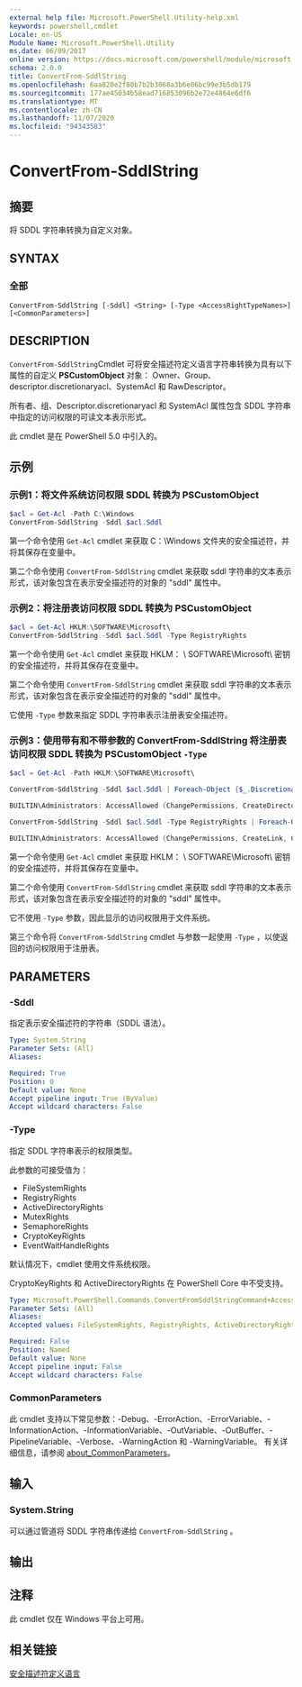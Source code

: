 ```yaml
---
external help file: Microsoft.PowerShell.Utility-help.xml
keywords: powershell,cmdlet
Locale: en-US
Module Name: Microsoft.PowerShell.Utility
ms.date: 06/09/2017
online version: https://docs.microsoft.com/powershell/module/microsoft.powershell.utility/convertfrom-sddlstring?view=powershell-6&WT.mc_id=ps-gethelp
schema: 2.0.0
title: ConvertFrom-SddlString
ms.openlocfilehash: 6aa820e2f80b7b2b3068a3b6e06bc99e3b5db179
ms.sourcegitcommit: 177ae45034b58ead716853096b2e72e4864e6df6
ms.translationtype: MT
ms.contentlocale: zh-CN
ms.lasthandoff: 11/07/2020
ms.locfileid: "94343583"
---
```

# ConvertFrom-SddlString

## 摘要
将 SDDL 字符串转换为自定义对象。

## SYNTAX

### 全部

```
ConvertFrom-SddlString [-Sddl] <String> [-Type <AccessRightTypeNames>] [<CommonParameters>]
```

## DESCRIPTION

`ConvertFrom-SddlString`Cmdlet 可将安全描述符定义语言字符串转换为具有以下属性的自定义 **PSCustomObject** 对象： Owner、Group、descriptor.discretionaryacl、SystemAcl 和 RawDescriptor。

所有者、组、Descriptor.discretionaryacl 和 SystemAcl 属性包含 SDDL 字符串中指定的访问权限的可读文本表示形式。

此 cmdlet 是在 PowerShell 5.0 中引入的。

## 示例

### 示例1：将文件系统访问权限 SDDL 转换为 PSCustomObject

```powershell
$acl = Get-Acl -Path C:\Windows
ConvertFrom-SddlString -Sddl $acl.Sddl
```

第一个命令使用 `Get-Acl` cmdlet 来获取 C：\Windows 文件夹的安全描述符，并将其保存在变量中。

第二个命令使用 `ConvertFrom-SddlString` cmdlet 来获取 sddl 字符串的文本表示形式，该对象包含在表示安全描述符的对象的 "sddl" 属性中。

### 示例2：将注册表访问权限 SDDL 转换为 PSCustomObject

```powershell
$acl = Get-Acl HKLM:\SOFTWARE\Microsoft\
ConvertFrom-SddlString -Sddl $acl.Sddl -Type RegistryRights
```

第一个命令使用 `Get-Acl` cmdlet 来获取 HKLM： \ SOFTWARE\Microsoft\ 密钥的安全描述符，并将其保存在变量中。

第二个命令使用 `ConvertFrom-SddlString` cmdlet 来获取 sddl 字符串的文本表示形式，该对象包含在表示安全描述符的对象的 "sddl" 属性中。

它使用 `-Type` 参数来指定 SDDL 字符串表示注册表安全描述符。

### 示例3：使用带有和不带参数的 ConvertFrom-SddlString 将注册表访问权限 SDDL 转换为 PSCustomObject `-Type`

```powershell
$acl = Get-Acl -Path HKLM:\SOFTWARE\Microsoft\

ConvertFrom-SddlString -Sddl $acl.Sddl | Foreach-Object {$_.DiscretionaryAcl[0]}

BUILTIN\Administrators: AccessAllowed (ChangePermissions, CreateDirectories, Delete, ExecuteKey, FullControl, GenericExecute, GenericWrite, ListDirectory, ReadExtendedAttributes, ReadPermissions, TakeOwnership, Traverse, WriteData, WriteExtendedAttributes, WriteKey)

ConvertFrom-SddlString -Sddl $acl.Sddl -Type RegistryRights | Foreach-Object {$_.DiscretionaryAcl[0]}

BUILTIN\Administrators: AccessAllowed (ChangePermissions, CreateLink, CreateSubKey, Delete, EnumerateSubKeys, ExecuteKey, FullControl, GenericExecute, GenericWrite, Notify, QueryValues, ReadPermissions, SetValue, TakeOwnership, WriteKey)
```

第一个命令使用 `Get-Acl` cmdlet 来获取 HKLM： \ SOFTWARE\Microsoft\ 密钥的安全描述符，并将其保存在变量中。

第二个命令使用 `ConvertFrom-SddlString` cmdlet 来获取 sddl 字符串的文本表示形式，该对象包含在表示安全描述符的对象的 "sddl" 属性中。

它不使用 `-Type` 参数，因此显示的访问权限用于文件系统。

第三个命令将 `ConvertFrom-SddlString` cmdlet 与参数一起使用 `-Type` ，以使返回的访问权限用于注册表。

## PARAMETERS

### -Sddl

指定表示安全描述符的字符串（SDDL 语法）。

```yaml
Type: System.String
Parameter Sets: (All)
Aliases:

Required: True
Position: 0
Default value: None
Accept pipeline input: True (ByValue)
Accept wildcard characters: False
```

### -Type

指定 SDDL 字符串表示的权限类型。

此参数的可接受值为：

- FileSystemRights
- RegistryRights
- ActiveDirectoryRights
- MutexRights
- SemaphoreRights
- CryptoKeyRights
- EventWaitHandleRights

默认情况下，cmdlet 使用文件系统权限。

CryptoKeyRights 和 ActiveDirectoryRights 在 PowerShell Core 中不受支持。

```yaml
Type: Microsoft.PowerShell.Commands.ConvertFromSddlStringCommand+AccessRightTypeNames
Parameter Sets: (All)
Aliases:
Accepted values: FileSystemRights, RegistryRights, ActiveDirectoryRights, MutexRights, SemaphoreRights, CryptoKeyRights, EventWaitHandleRights

Required: False
Position: Named
Default value: None
Accept pipeline input: False
Accept wildcard characters: False
```

### CommonParameters

此 cmdlet 支持以下常见参数：-Debug、-ErrorAction、-ErrorVariable、-InformationAction、-InformationVariable、-OutVariable、-OutBuffer、-PipelineVariable、-Verbose、-WarningAction 和 -WarningVariable。 有关详细信息，请参阅 [about_CommonParameters](https://go.microsoft.com/fwlink/?LinkID=113216)。

## 输入

### System.String

可以通过管道将 SDDL 字符串传递给 `ConvertFrom-SddlString` 。

## 输出

## 注释

此 cmdlet 仅在 Windows 平台上可用。

## 相关链接

[安全描述符定义语言](/windows/win32/secauthz/security-descriptor-definition-language)
